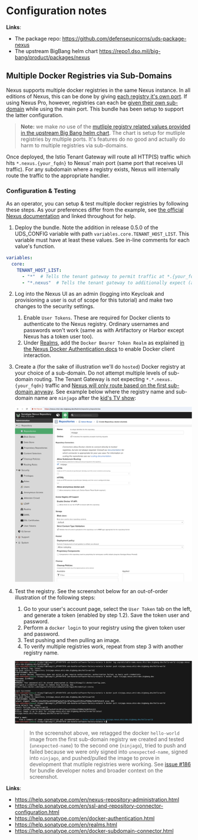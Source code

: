 # Configuration notes

**Links**:
- The package repo: <https://github.com/defenseunicorns/uds-package-nexus>
- The upstream BigBang helm chart <https://repo1.dso.mil/big-bang/product/packages/nexus>

## Multiple Docker Registries via Sub-Domains

Nexus supports multiple docker registries in the same Nexus instance. In all editions of Nexus, this can be done by giving [each registry it's own port](https://help.sonatype.com/en/ssl-and-repository-connector-configuration.html). If using Nexus Pro, however, registries can each be [given their own sub-domain](https://help.sonatype.com/en/docker-subdomain-connector.html) while using the main port. This bundle has been setup to support the latter configuration.

> **Note:** we make _no_ use of the [mutliple registry related values provided in the upstream Big Bang helm chart](https://repo1.dso.mil/big-bang/product/packages/nexus/-/blob/main/chart/values.yaml?ref_type=heads#L240-L243). The chart is setup for mutliple registries by multiple ports. It's features do no good and actually do harm to multiple registries via sub-domains.

Once deployed, the Istio Tenant Gateway will route all HTTP(S) traffic which hits `*.nexus.{your_fqdn}` to Nexus' main port (same port that receives UI traffic). For any subdomain where a registry exists, Nexus will internally route the traffic to the appropriate handler.

### Configuration & Testing

As an operator, you can setup & test multiple docker registries by following these steps. As your preferences differ from the example, see [the official Nexus documentation](https://help.sonatype.com/en/nexus-repository-administration.html) and linked throughout for help.

1. Deploy the bundle. Note the addition in release 0.5.0 of the UDS_CONFIG variable with path `variables.core.TENANT_HOST_LIST`. This variable must have at least these values. See in-line comments for each value's function.

```yaml
variables:
  core:
    TENANT_HOST_LIST:
      - "*"  # Tells the tenant gateway to permit traffic at *.{your_fqdn}
      - "*.nexus"  # Tells the tenant gateway to additionally expect (and permit) traffic at *.nexus.{your_fqdn}
```

2. Log into the Nexus UI as an admin (logging into Keycloak and provisioning a user is out of scope for this tutorial) and make two changes to the security settings.
    1. Enable `User Tokens`. These are required for Docker clients to authenticate to the Nexus registry. Ordinary usernames and passwords won't work (same as with Artifactory or Harbor except Nexus has a token user too).
    2. Under [Realms](https://help.sonatype.com/en/realms.html), add the `Docker Bearer Token Realm` as explained [in the Nexus Docker Authentication docs](https://help.sonatype.com/en/docker-authentication.html) to enable Docker client interaction.

3. Create a (for the sake of illustration we'll do `hosted`) Docker registry at your choice of a sub-domain. Do not attempt multiple levels of sub-domain routing. The Tenant Gateway is not expecting `*.*.nexus.{your_fqdn}` traffic and [Nexus will only route based on the first sub-domain anyway](https://help.sonatype.com/en/docker-subdomain-connector.html). See example below where the registry name and sub-domain name are `ninjago` after the [kid's TV show](https://www.imdb.com/title/tt1871731/?ref_=fn_al_tt_2):

    ![image](screenshots/create-ninjago.png)

4. Test the registry. See the screenshot below for an out-of-order illustration of the following steps:

    1. Go to your user's account page, select the `User Token` tab on the left, and generate a token (enabled by step 1.2). Save the token user and password.
    2. Perform a `docker login` to your registry using the given token user and password.
    3. Test pushing and then pulling an image.
    4. To verify multiple registries work, repeat from step 3 with another registry name.

    ![image](screenshots/test-ninjago.png)

    > In the screenshot above, we retagged the docker `hello-world` image from the first sub-domain registry we created and tested (`unexpected-name`) to the second one (`ninjago`), tried to push and failed because we were only signed into `unexpected-name`, signed into `ninjago`, and pushed/pulled the image to prove in development that mutliple registries were working. See [issue #186](https://github.com/defenseunicorns/uds-bundle-software-factory-nutanix/issues/186) for bundle developer notes and broader context on the screenshot.

**Links**:
- <https://help.sonatype.com/en/nexus-repository-administration.html>
- <https://help.sonatype.com/en/ssl-and-repository-connector-configuration.html>
- <https://help.sonatype.com/en/docker-authentication.html>
- <https://help.sonatype.com/en/realms.html>
- <https://help.sonatype.com/en/docker-subdomain-connector.html>

